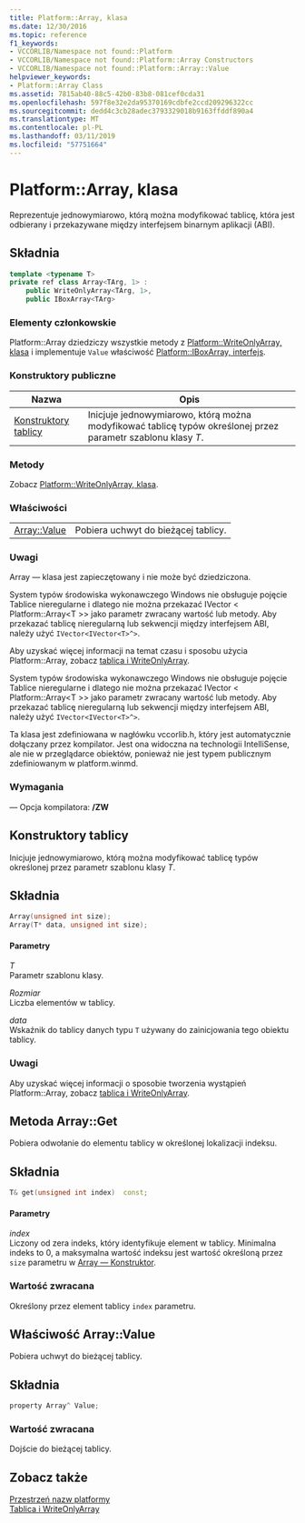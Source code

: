 ```yaml
---
title: Platform::Array, klasa
ms.date: 12/30/2016
ms.topic: reference
f1_keywords:
- VCCORLIB/Namespace not found::Platform
- VCCORLIB/Namespace not found::Platform::Array Constructors
- VCCORLIB/Namespace not found::Platform::Array::Value
helpviewer_keywords:
- Platform::Array Class
ms.assetid: 7815ab40-88c5-42b0-83b8-081cef0cda31
ms.openlocfilehash: 597f8e32e2da95370169cdbfe2ccd209296322cc
ms.sourcegitcommit: dedd4c3cb28adec3793329018b9163ffddf890a4
ms.translationtype: MT
ms.contentlocale: pl-PL
ms.lasthandoff: 03/11/2019
ms.locfileid: "57751664"
---
```

# <a name="platformarray-class"></a>Platform::Array, klasa

Reprezentuje jednowymiarowo, którą można modyfikować tablicę, która jest odbierany i przekazywane między interfejsem binarnym aplikacji (ABI).

## <a name="syntax"></a>Składnia

```cpp
template <typename T>
private ref class Array<TArg, 1> :
    public WriteOnlyArray<TArg, 1>,
    public IBoxArray<TArg>
```

### <a name="members"></a>Elementy członkowskie

Platform::Array dziedziczy wszystkie metody z [Platform::WriteOnlyArray, klasa](../cppcx/platform-writeonlyarray-class.md) i implementuje `Value` właściwość [Platform::IBoxArray, interfejs](../cppcx/platform-iboxarray-interface.md).

### <a name="public-constructors"></a>Konstruktory publiczne

|Nazwa|Opis|
|----------|-----------------|
|[Konstruktory tablicy](#ctor)|Inicjuje jednowymiarowo, którą można modyfikować tablicę typów określonej przez parametr szablonu klasy *T*.|

### <a name="methods"></a>Metody

Zobacz [Platform::WriteOnlyArray, klasa](../cppcx/platform-writeonlyarray-class.md).

### <a name="properties"></a>Właściwości

|||
|-|-|
|[Array::Value](#value)|Pobiera uchwyt do bieżącej tablicy.|

### <a name="remarks"></a>Uwagi

Array — klasa jest zapieczętowany i nie może być dziedziczona.

System typów środowiska wykonawczego Windows nie obsługuje pojęcie Tablice nieregularne i dlatego nie można przekazać IVector < Platform::Array\<T >> jako parametr zwracany wartość lub metody. Aby przekazać tablicę nieregularną lub sekwencji między interfejsem ABI, należy użyć `IVector<IVector<T>^>`.

Aby uzyskać więcej informacji na temat czasu i sposobu użycia Platform::Array, zobacz [tablica i WriteOnlyArray](../cppcx/array-and-writeonlyarray-c-cx.md).

System typów środowiska wykonawczego Windows nie obsługuje pojęcie Tablice nieregularne i dlatego nie można przekazać IVector < Platform::Array\<T >> jako parametr zwracany wartość lub metody. Aby przekazać tablicę nieregularną lub sekwencji między interfejsem ABI, należy użyć `IVector<IVector<T>^>`.

Ta klasa jest zdefiniowana w nagłówku vccorlib.h, który jest automatycznie dołączany przez kompilator. Jest ona widoczna na technologii IntelliSense, ale nie w przeglądarce obiektów, ponieważ nie jest typem publicznym zdefiniowanym w platform.winmd.

### <a name="requirements"></a>Wymagania

— Opcja kompilatora: **/ZW**

## <a name="ctor"></a>  Konstruktory tablicy

Inicjuje jednowymiarowo, którą można modyfikować tablicę typów określonej przez parametr szablonu klasy *T*.

## <a name="syntax"></a>Składnia

```cpp
Array(unsigned int size);
Array(T* data, unsigned int size);
```

#### <a name="parameters"></a>Parametry

*T*<br/>
Parametr szablonu klasy.

*Rozmiar*<br/>
Liczba elementów w tablicy.

*data*<br/>
Wskaźnik do tablicy danych typu `T` używany do zainicjowania tego obiektu tablicy.

### <a name="remarks"></a>Uwagi

Aby uzyskać więcej informacji o sposobie tworzenia wystąpień Platform::Array, zobacz [tablica i WriteOnlyArray](../cppcx/array-and-writeonlyarray-c-cx.md).

## <a name="get"></a>  Metoda Array::Get

Pobiera odwołanie do elementu tablicy w określonej lokalizacji indeksu.

## <a name="syntax"></a>Składnia

```cpp
T& get(unsigned int index)  const;
```

#### <a name="parameters"></a>Parametry

*index*<br/>
Liczony od zera indeks, który identyfikuje element w tablicy. Minimalna indeks to 0, a maksymalna wartość indeksu jest wartość określoną przez `size` parametru w [Array — Konstruktor](#ctor).

### <a name="return-value"></a>Wartość zwracana

Określony przez element tablicy `index` parametru.

## <a name="value"></a>  Właściwość Array::Value

Pobiera uchwyt do bieżącej tablicy.

## <a name="syntax"></a>Składnia

```cpp
property Array^ Value;
```

### <a name="return-value"></a>Wartość zwracana

Dojście do bieżącej tablicy.

## <a name="see-also"></a>Zobacz także

[Przestrzeń nazw platformy](../cppcx/platform-namespace-c-cx.md)<br/>
[Tablica i WriteOnlyArray](../cppcx/array-and-writeonlyarray-c-cx.md)
